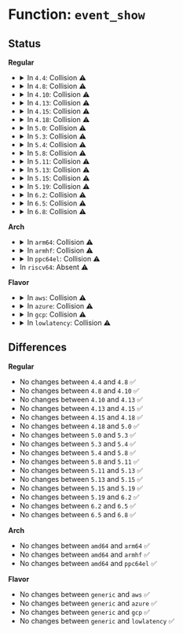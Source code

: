 # Function: <code>event_show</code>

## Status
<b>Regular</b>
<ul>
<li>
<details>
<summary>In <code>4.4</code>: Collision ⚠️</summary>

```c
ssize_t event_show(struct device *dev, struct device_attribute *attr, char *page);
```

**Collision:** Static-Static Collision

**Inline:** No

**Transformation:** False

**Instances:**

```
In arch/x86/events/amd/core.c (ffffffff81007ee0)
Location: arch/x86/events/amd/core.c:452
Inline: False
```
```
In arch/x86/events/amd/uncore.c (ffffffff810082e0)
Location: arch/x86/events/amd/uncore.c:245
Inline: False
```
```
In arch/x86/events/msr.c (ffffffff81009c20)
Location: arch/x86/events/msr.c:95
Inline: False
```
```
In arch/x86/events/intel/core.c (ffffffff8100ab10)
Location: arch/x86/events/intel/core.c:2747
Inline: False
```
```
In arch/x86/events/intel/cqm.c (ffffffff8100d8c0)
Location: arch/x86/events/intel/cqm.c:1489
Inline: False
```
```
In arch/x86/events/intel/knc.c (ffffffff81011060)
Location: arch/x86/events/intel/knc.c:272
Inline: False
```
```
In arch/x86/events/intel/p6.c (ffffffff810132a0)
Location: arch/x86/events/intel/p6.c:183
Inline: False
```
**Symbols:**

```
ffffffff81007ee0-ffffffff81007f14: event_show (STB_LOCAL)
ffffffff810082e0-ffffffff81008314: event_show (STB_LOCAL)
ffffffff81009c20-ffffffff81009c48: event_show (STB_LOCAL)
ffffffff8100ab10-ffffffff8100ab34: event_show (STB_LOCAL)
ffffffff8100d8c0-ffffffff8100d8e4: event_show (STB_LOCAL)
ffffffff81011060-ffffffff81011084: event_show (STB_LOCAL)
ffffffff810132a0-ffffffff810132c4: event_show (STB_LOCAL)
```
</details>
</li>
<li>
<details>
<summary>In <code>4.8</code>: Collision ⚠️</summary>

```c
ssize_t event_show(struct device *dev, struct device_attribute *attr, char *page);
```

**Collision:** Static-Static Collision

**Inline:** No

**Transformation:** False

**Instances:**

```
In arch/x86/events/amd/core.c (ffffffff810080e0)
Location: arch/x86/events/amd/core.c:452
Inline: False
```
```
In arch/x86/events/amd/uncore.c (ffffffff81008810)
Location: arch/x86/events/amd/uncore.c:247
Inline: False
```
```
In arch/x86/events/msr.c (ffffffff81009ec0)
Location: arch/x86/events/msr.c:116
Inline: False
```
```
In arch/x86/events/intel/core.c (ffffffff8100aca0)
Location: arch/x86/events/intel/core.c:3030
Inline: False
```
```
In arch/x86/events/intel/cqm.c (ffffffff8100daa0)
Location: arch/x86/events/intel/cqm.c:1496
Inline: False
```
```
In arch/x86/events/intel/knc.c (ffffffff810109a0)
Location: arch/x86/events/intel/knc.c:274
Inline: False
```
```
In arch/x86/events/intel/p6.c (ffffffff81012bf0)
Location: arch/x86/events/intel/p6.c:183
Inline: False
```
**Symbols:**

```
ffffffff810080e0-ffffffff81008114: event_show (STB_LOCAL)
ffffffff81008810-ffffffff81008844: event_show (STB_LOCAL)
ffffffff81009ec0-ffffffff81009ee8: event_show (STB_LOCAL)
ffffffff8100aca0-ffffffff8100acc4: event_show (STB_LOCAL)
ffffffff8100daa0-ffffffff8100dac4: event_show (STB_LOCAL)
ffffffff810109a0-ffffffff810109c4: event_show (STB_LOCAL)
ffffffff81012bf0-ffffffff81012c14: event_show (STB_LOCAL)
```
</details>
</li>
<li>
<details>
<summary>In <code>4.10</code>: Collision ⚠️</summary>

```c
ssize_t event_show(struct device *dev, struct device_attribute *attr, char *page);
```

**Collision:** Static-Static Collision

**Inline:** No

**Transformation:** False

**Instances:**

```
In arch/x86/events/amd/core.c (ffffffff81008100)
Location: arch/x86/events/amd/core.c:452
Inline: False
```
```
In arch/x86/events/amd/uncore.c (ffffffff81008850)
Location: arch/x86/events/amd/uncore.c:247
Inline: False
```
```
In arch/x86/events/msr.c (ffffffff81009f00)
Location: arch/x86/events/msr.c:116
Inline: False
```
```
In arch/x86/events/intel/core.c (ffffffff8100ace0)
Location: arch/x86/events/intel/core.c:3045
Inline: False
```
```
In arch/x86/events/intel/cqm.c (ffffffff8100db60)
Location: arch/x86/events/intel/cqm.c:1477
Inline: False
```
```
In arch/x86/events/intel/knc.c (ffffffff81010b50)
Location: arch/x86/events/intel/knc.c:274
Inline: False
```
```
In arch/x86/events/intel/p6.c (ffffffff81012ce0)
Location: arch/x86/events/intel/p6.c:183
Inline: False
```
**Symbols:**

```
ffffffff81008100-ffffffff81008134: event_show (STB_LOCAL)
ffffffff81008850-ffffffff81008884: event_show (STB_LOCAL)
ffffffff81009f00-ffffffff81009f28: event_show (STB_LOCAL)
ffffffff8100ace0-ffffffff8100ad04: event_show (STB_LOCAL)
ffffffff8100db60-ffffffff8100db84: event_show (STB_LOCAL)
ffffffff81010b50-ffffffff81010b74: event_show (STB_LOCAL)
ffffffff81012ce0-ffffffff81012d04: event_show (STB_LOCAL)
```
</details>
</li>
<li>
<details>
<summary>In <code>4.13</code>: Collision ⚠️</summary>

```c
ssize_t event_show(struct device *dev, struct device_attribute *attr, char *page);
```

**Collision:** Static-Static Collision

**Inline:** No

**Transformation:** False

**Instances:**

```
In arch/x86/events/amd/core.c (ffffffff81007de0)
Location: arch/x86/events/amd/core.c:452
Inline: False
```
```
In arch/x86/events/amd/uncore.c (ffffffff81008500)
Location: arch/x86/events/amd/uncore.c:286
Inline: False
```
```
In arch/x86/events/msr.c (ffffffff8100a3b0)
Location: arch/x86/events/msr.c:116
Inline: False
```
```
In arch/x86/events/intel/core.c (ffffffff8100aad0)
Location: arch/x86/events/intel/core.c:3198
Inline: False
```
```
In arch/x86/events/intel/knc.c (ffffffff8100f190)
Location: arch/x86/events/intel/knc.c:274
Inline: False
```
```
In arch/x86/events/intel/p6.c (ffffffff81011270)
Location: arch/x86/events/intel/p6.c:183
Inline: False
```
**Symbols:**

```
ffffffff81007de0-ffffffff81007e14: event_show (STB_LOCAL)
ffffffff81008500-ffffffff81008534: event_show (STB_LOCAL)
ffffffff8100a3b0-ffffffff8100a3d8: event_show (STB_LOCAL)
ffffffff8100aad0-ffffffff8100aaf4: event_show (STB_LOCAL)
ffffffff8100f190-ffffffff8100f1b4: event_show (STB_LOCAL)
ffffffff81011270-ffffffff81011294: event_show (STB_LOCAL)
```
</details>
</li>
<li>
<details>
<summary>In <code>4.15</code>: Collision ⚠️</summary>

```c
ssize_t event_show(struct device *dev, struct device_attribute *attr, char *page);
```

**Collision:** Static-Static Collision

**Inline:** No

**Transformation:** False

**Instances:**

```
In arch/x86/events/amd/core.c (ffffffff81008260)
Location: arch/x86/events/amd/core.c:452
Inline: False
```
```
In arch/x86/events/amd/uncore.c (ffffffff81008990)
Location: arch/x86/events/amd/uncore.c:286
Inline: False
```
```
In arch/x86/events/msr.c (ffffffff8100a890)
Location: arch/x86/events/msr.c:125
Inline: False
```
```
In arch/x86/events/intel/core.c (ffffffff8100afc0)
Location: arch/x86/events/intel/core.c:3202
Inline: False
```
```
In arch/x86/events/intel/knc.c (ffffffff8100f8b0)
Location: arch/x86/events/intel/knc.c:275
Inline: False
```
```
In arch/x86/events/intel/p6.c (ffffffff810119f0)
Location: arch/x86/events/intel/p6.c:184
Inline: False
```
**Symbols:**

```
ffffffff81008260-ffffffff81008294: event_show (STB_LOCAL)
ffffffff81008990-ffffffff810089c4: event_show (STB_LOCAL)
ffffffff8100a890-ffffffff8100a8b8: event_show (STB_LOCAL)
ffffffff8100afc0-ffffffff8100afe4: event_show (STB_LOCAL)
ffffffff8100f8b0-ffffffff8100f8d4: event_show (STB_LOCAL)
ffffffff810119f0-ffffffff81011a14: event_show (STB_LOCAL)
```
</details>
</li>
<li>
<details>
<summary>In <code>4.18</code>: Collision ⚠️</summary>

```c
ssize_t event_show(struct device *dev, struct device_attribute *attr, char *page);
```

**Collision:** Static-Static Collision

**Inline:** No

**Transformation:** False

**Instances:**

```
In arch/x86/events/amd/core.c (ffffffff81008a20)
Location: arch/x86/events/amd/core.c:452
Inline: False
```
```
In arch/x86/events/amd/uncore.c (ffffffff810090c0)
Location: arch/x86/events/amd/uncore.c:287
Inline: False
```
```
In arch/x86/events/msr.c (ffffffff8100afc0)
Location: arch/x86/events/msr.c:139
Inline: False
```
```
In arch/x86/events/intel/core.c (ffffffff8100b8e0)
Location: arch/x86/events/intel/core.c:3221
Inline: False
```
```
In arch/x86/events/intel/knc.c (ffffffff810101f0)
Location: arch/x86/events/intel/knc.c:275
Inline: False
```
```
In arch/x86/events/intel/p6.c (ffffffff810123c0)
Location: arch/x86/events/intel/p6.c:184
Inline: False
```
**Symbols:**

```
ffffffff81008a20-ffffffff81008a54: event_show (STB_LOCAL)
ffffffff810090c0-ffffffff810090f4: event_show (STB_LOCAL)
ffffffff8100afc0-ffffffff8100afe8: event_show (STB_LOCAL)
ffffffff8100b8e0-ffffffff8100b904: event_show (STB_LOCAL)
ffffffff810101f0-ffffffff81010214: event_show (STB_LOCAL)
ffffffff810123c0-ffffffff810123e4: event_show (STB_LOCAL)
```
</details>
</li>
<li>
<details>
<summary>In <code>5.0</code>: Collision ⚠️</summary>

```c
ssize_t event_show(struct device *dev, struct device_attribute *attr, char *page);
```

**Collision:** Static-Static Collision

**Inline:** No

**Transformation:** False

**Instances:**

```
In arch/x86/events/amd/core.c (ffffffff81008940)
Location: arch/x86/events/amd/core.c:452
Inline: False
```
```
In arch/x86/events/amd/uncore.c (ffffffff81009120)
Location: arch/x86/events/amd/uncore.c:295
Inline: False
```
```
In arch/x86/events/msr.c (ffffffff8100aef0)
Location: arch/x86/events/msr.c:139
Inline: False
```
```
In arch/x86/events/intel/core.c (ffffffff8100b9a0)
Location: arch/x86/events/intel/core.c:3436
Inline: False
```
```
In arch/x86/events/intel/knc.c (ffffffff81010810)
Location: arch/x86/events/intel/knc.c:275
Inline: False
```
```
In arch/x86/events/intel/p6.c (ffffffff81012a40)
Location: arch/x86/events/intel/p6.c:184
Inline: False
```
**Symbols:**

```
ffffffff81008940-ffffffff81008974: event_show (STB_LOCAL)
ffffffff81009120-ffffffff81009154: event_show (STB_LOCAL)
ffffffff8100aef0-ffffffff8100af18: event_show (STB_LOCAL)
ffffffff8100b9a0-ffffffff8100b9c4: event_show (STB_LOCAL)
ffffffff81010810-ffffffff81010834: event_show (STB_LOCAL)
ffffffff81012a40-ffffffff81012a64: event_show (STB_LOCAL)
```
</details>
</li>
<li>
<details>
<summary>In <code>5.3</code>: Collision ⚠️</summary>

```c
ssize_t event_show(struct device *dev, struct device_attribute *attr, char *page);
```

**Collision:** Static-Static Collision

**Inline:** No

**Transformation:** False

**Instances:**

```
In arch/x86/events/amd/core.c (ffffffff81008ba0)
Location: arch/x86/events/amd/core.c:704
Inline: False
```
```
In arch/x86/events/amd/uncore.c (ffffffff810095b0)
Location: arch/x86/events/amd/uncore.c:294
Inline: False
```
```
In arch/x86/events/msr.c (ffffffff8100b3e0)
Location: arch/x86/events/msr.c:154
Inline: False
```
```
In arch/x86/events/intel/core.c (ffffffff8100c120)
Location: arch/x86/events/intel/core.c:3580
Inline: False
```
```
In arch/x86/events/intel/knc.c (ffffffff810119d0)
Location: arch/x86/events/intel/knc.c:275
Inline: False
```
```
In arch/x86/events/intel/p6.c (ffffffff81013de0)
Location: arch/x86/events/intel/p6.c:184
Inline: False
```
**Symbols:**

```
ffffffff81008ba0-ffffffff81008bd4: event_show (STB_LOCAL)
ffffffff810095b0-ffffffff810095e4: event_show (STB_LOCAL)
ffffffff8100b3e0-ffffffff8100b408: event_show (STB_LOCAL)
ffffffff8100c120-ffffffff8100c144: event_show (STB_LOCAL)
ffffffff810119d0-ffffffff810119f4: event_show (STB_LOCAL)
ffffffff81013de0-ffffffff81013e04: event_show (STB_LOCAL)
```
</details>
</li>
<li>
<details>
<summary>In <code>5.4</code>: Collision ⚠️</summary>

```c
ssize_t event_show(struct device *dev, struct device_attribute *attr, char *page);
```

**Collision:** Static-Static Collision

**Inline:** No

**Transformation:** False

**Instances:**

```
In arch/x86/events/amd/core.c (ffffffff81008ec0)
Location: arch/x86/events/amd/core.c:724
Inline: False
```
```
In arch/x86/events/amd/uncore.c (ffffffff810099b0)
Location: arch/x86/events/amd/uncore.c:291
Inline: False
```
```
In arch/x86/events/msr.c (ffffffff8100b7f0)
Location: arch/x86/events/msr.c:162
Inline: False
```
```
In arch/x86/events/intel/core.c (ffffffff8100c530)
Location: arch/x86/events/intel/core.c:3588
Inline: False
```
```
In arch/x86/events/intel/knc.c (ffffffff81012190)
Location: arch/x86/events/intel/knc.c:275
Inline: False
```
```
In arch/x86/events/intel/p6.c (ffffffff81014590)
Location: arch/x86/events/intel/p6.c:184
Inline: False
```
**Symbols:**

```
ffffffff81008ec0-ffffffff81008ef4: event_show (STB_LOCAL)
ffffffff810099b0-ffffffff810099e4: event_show (STB_LOCAL)
ffffffff8100b7f0-ffffffff8100b818: event_show (STB_LOCAL)
ffffffff8100c530-ffffffff8100c554: event_show (STB_LOCAL)
ffffffff81012190-ffffffff810121b4: event_show (STB_LOCAL)
ffffffff81014590-ffffffff810145b4: event_show (STB_LOCAL)
```
</details>
</li>
<li>
<details>
<summary>In <code>5.8</code>: Collision ⚠️</summary>

```c
ssize_t event_show(struct device *dev, struct device_attribute *attr, char *page);
```

**Collision:** Static-Static Collision

**Inline:** No

**Transformation:** False

**Instances:**

```
In arch/x86/events/amd/core.c (ffffffff8100a000)
Location: arch/x86/events/amd/core.c:715
Inline: False
```
```
In arch/x86/events/amd/uncore.c (ffffffff8100a910)
Location: arch/x86/events/amd/uncore.c:309
Inline: False
```
```
In arch/x86/events/msr.c (ffffffff8100cae0)
Location: arch/x86/events/msr.c:162
Inline: False
```
```
In arch/x86/events/intel/core.c (ffffffff8100d6e0)
Location: arch/x86/events/intel/core.c:3619
Inline: False
```
```
In arch/x86/events/intel/knc.c (ffffffff81013590)
Location: arch/x86/events/intel/knc.c:275
Inline: False
```
```
In arch/x86/events/intel/p6.c (ffffffff81015bb0)
Location: arch/x86/events/intel/p6.c:184
Inline: False
```
```
In arch/x86/events/zhaoxin/core.c (ffffffff8101f6d0)
Location: arch/x86/events/zhaoxin/core.c:437
Inline: False
```
**Symbols:**

```
ffffffff8100a000-ffffffff8100a034: event_show (STB_LOCAL)
ffffffff8100a910-ffffffff8100a944: event_show (STB_LOCAL)
ffffffff8100cae0-ffffffff8100cb08: event_show (STB_LOCAL)
ffffffff8100d6e0-ffffffff8100d704: event_show (STB_LOCAL)
ffffffff81013590-ffffffff810135b4: event_show (STB_LOCAL)
ffffffff81015bb0-ffffffff81015bd4: event_show (STB_LOCAL)
ffffffff8101f6d0-ffffffff8101f6f4: event_show (STB_LOCAL)
```
</details>
</li>
<li>
<details>
<summary>In <code>5.11</code>: Collision ⚠️</summary>

```c
ssize_t event_show(struct device *dev, struct device_attribute *attr, char *page);
```

**Collision:** Static-Static Collision

**Inline:** No

**Transformation:** False

**Instances:**

```
In arch/x86/events/amd/core.c (ffffffff81008e80)
Location: arch/x86/events/amd/core.c:715
Inline: False
```
```
In arch/x86/events/msr.c (ffffffff8100ba30)
Location: arch/x86/events/msr.c:164
Inline: False
```
```
In arch/x86/events/intel/core.c (ffffffff8100c740)
Location: arch/x86/events/intel/core.c:3962
Inline: False
```
```
In arch/x86/events/intel/knc.c (ffffffff81013140)
Location: arch/x86/events/intel/knc.c:275
Inline: False
```
```
In arch/x86/events/intel/p6.c (ffffffff81016050)
Location: arch/x86/events/intel/p6.c:184
Inline: False
```
```
In arch/x86/events/zhaoxin/core.c (ffffffff81020170)
Location: arch/x86/events/zhaoxin/core.c:437
Inline: False
```
**Symbols:**

```
ffffffff81008e80-ffffffff81008eb4: event_show (STB_LOCAL)
ffffffff8100ba30-ffffffff8100ba58: event_show (STB_LOCAL)
ffffffff8100c740-ffffffff8100c764: event_show (STB_LOCAL)
ffffffff81013140-ffffffff81013164: event_show (STB_LOCAL)
ffffffff81016050-ffffffff81016074: event_show (STB_LOCAL)
ffffffff81020170-ffffffff81020194: event_show (STB_LOCAL)
```
</details>
</li>
<li>
<details>
<summary>In <code>5.13</code>: Collision ⚠️</summary>

```c
ssize_t event_show(struct device *dev, struct device_attribute *attr, char *page);
```

**Collision:** Static-Static Collision

**Inline:** No

**Transformation:** False

**Instances:**

```
In arch/x86/events/amd/core.c (ffffffff81009820)
Location: arch/x86/events/amd/core.c:715
Inline: False
```
```
In arch/x86/events/msr.c (ffffffff8100c3d0)
Location: arch/x86/events/msr.c:166
Inline: False
```
```
In arch/x86/events/intel/core.c (ffffffff8100d160)
Location: arch/x86/events/intel/core.c:4184
Inline: False
```
```
In arch/x86/events/intel/knc.c (ffffffff81014350)
Location: arch/x86/events/intel/knc.c:275
Inline: False
```
```
In arch/x86/events/intel/p6.c (ffffffff81017340)
Location: arch/x86/events/intel/p6.c:184
Inline: False
```
```
In arch/x86/events/zhaoxin/core.c (ffffffff810224f0)
Location: arch/x86/events/zhaoxin/core.c:437
Inline: False
```
**Symbols:**

```
ffffffff81009820-ffffffff81009854: event_show (STB_LOCAL)
ffffffff8100c3d0-ffffffff8100c3f8: event_show (STB_LOCAL)
ffffffff8100d160-ffffffff8100d184: event_show (STB_LOCAL)
ffffffff81014350-ffffffff81014374: event_show (STB_LOCAL)
ffffffff81017340-ffffffff81017364: event_show (STB_LOCAL)
ffffffff810224f0-ffffffff81022514: event_show (STB_LOCAL)
```
</details>
</li>
<li>
<details>
<summary>In <code>5.15</code>: Collision ⚠️</summary>

```c
ssize_t event_show(struct device *dev, struct device_attribute *attr, char *page);
```

**Collision:** Static-Static Collision

**Inline:** No

**Transformation:** False

**Instances:**

```
In arch/x86/events/amd/core.c (ffffffff8100a7f0)
Location: arch/x86/events/amd/core.c:715
Inline: False
```
```
In arch/x86/events/msr.c (ffffffff8100c900)
Location: arch/x86/events/msr.c:167
Inline: False
```
```
In arch/x86/events/intel/core.c (ffffffff8100d600)
Location: arch/x86/events/intel/core.c:4191
Inline: False
```
```
In arch/x86/events/intel/knc.c (ffffffff810156d0)
Location: arch/x86/events/intel/knc.c:275
Inline: False
```
```
In arch/x86/events/intel/p6.c (ffffffff810190f0)
Location: arch/x86/events/intel/p6.c:184
Inline: False
```
```
In arch/x86/events/zhaoxin/core.c (ffffffff81026350)
Location: arch/x86/events/zhaoxin/core.c:437
Inline: False
```
**Symbols:**

```
ffffffff8100a7f0-ffffffff8100a824: event_show (STB_LOCAL)
ffffffff8100c900-ffffffff8100c928: event_show (STB_LOCAL)
ffffffff8100d600-ffffffff8100d624: event_show (STB_LOCAL)
ffffffff810156d0-ffffffff810156f4: event_show (STB_LOCAL)
ffffffff810190f0-ffffffff81019114: event_show (STB_LOCAL)
ffffffff81026350-ffffffff81026374: event_show (STB_LOCAL)
```
</details>
</li>
<li>
<details>
<summary>In <code>5.19</code>: Collision ⚠️</summary>

```c
ssize_t event_show(struct device *dev, struct device_attribute *attr, char *page);
```

**Collision:** Static-Static Collision

**Inline:** No

**Transformation:** False

**Instances:**

```
In arch/x86/events/amd/core.c (ffffffff81009e80)
Location: arch/x86/events/amd/core.c:1013
Inline: False
```
```
In arch/x86/events/msr.c (ffffffff8100d660)
Location: arch/x86/events/msr.c:170
Inline: False
```
```
In arch/x86/events/intel/core.c (ffffffff8100e7b0)
Location: arch/x86/events/intel/core.c:4253
Inline: False
```
```
In arch/x86/events/intel/knc.c (ffffffff81017740)
Location: arch/x86/events/intel/knc.c:275
Inline: False
```
```
In arch/x86/events/intel/p6.c (ffffffff8101b2e0)
Location: arch/x86/events/intel/p6.c:184
Inline: False
```
```
In arch/x86/events/intel/pt.c (ffffffff8101bc90)
Location: arch/x86/events/intel/pt.c:115
Inline: False
```
```
In arch/x86/events/zhaoxin/core.c (ffffffff8102a400)
Location: arch/x86/events/zhaoxin/core.c:437
Inline: False
```
```
In drivers/nvdimm/nd_perf.c (ffffffff819d8f30)
Location: drivers/nvdimm/nd_perf.c:96
Inline: False
```
**Symbols:**

```
ffffffff81009e80-ffffffff81009eba: event_show (STB_LOCAL)
ffffffff8100d660-ffffffff8100d691: event_show (STB_LOCAL)
ffffffff8100e7b0-ffffffff8100e7da: event_show (STB_LOCAL)
ffffffff81017740-ffffffff8101776a: event_show (STB_LOCAL)
ffffffff8101b2e0-ffffffff8101b30a: event_show (STB_LOCAL)
ffffffff8101bc90-ffffffff8101bcba: event_show (STB_LOCAL)
ffffffff8102a400-ffffffff8102a42a: event_show (STB_LOCAL)
ffffffff819d8f30-ffffffff819d8f5a: event_show (STB_LOCAL)
```
</details>
</li>
<li>
<details>
<summary>In <code>6.2</code>: Collision ⚠️</summary>

```c
ssize_t event_show(struct device *dev, struct device_attribute *attr, char *page);
```

**Collision:** Static-Static Collision

**Inline:** No

**Transformation:** False

**Instances:**

```
In arch/x86/events/amd/core.c (ffffffff8100b980)
Location: arch/x86/events/amd/core.c:988
Inline: False
```
```
In arch/x86/events/msr.c (ffffffff81010850)
Location: arch/x86/events/msr.c:174
Inline: False
```
```
In arch/x86/events/intel/core.c (ffffffff81011de0)
Location: arch/x86/events/intel/core.c:4379
Inline: False
```
```
In arch/x86/events/intel/knc.c (ffffffff8101b990)
Location: arch/x86/events/intel/knc.c:275
Inline: False
```
```
In arch/x86/events/intel/p6.c (ffffffff8101f4d0)
Location: arch/x86/events/intel/p6.c:184
Inline: False
```
```
In arch/x86/events/intel/pt.c (ffffffff8101ffd0)
Location: arch/x86/events/intel/pt.c:115
Inline: False
```
```
In arch/x86/events/zhaoxin/core.c (ffffffff81030fc0)
Location: arch/x86/events/zhaoxin/core.c:437
Inline: False
```
```
In drivers/nvdimm/nd_perf.c (ffffffff81b53f30)
Location: drivers/nvdimm/nd_perf.c:96
Inline: False
```
**Symbols:**

```
ffffffff8100b980-ffffffff8100b9ba: event_show (STB_LOCAL)
ffffffff81010850-ffffffff81010881: event_show (STB_LOCAL)
ffffffff81011de0-ffffffff81011e0a: event_show (STB_LOCAL)
ffffffff8101b990-ffffffff8101b9ba: event_show (STB_LOCAL)
ffffffff8101f4d0-ffffffff8101f4fa: event_show (STB_LOCAL)
ffffffff8101ffd0-ffffffff8101fffa: event_show (STB_LOCAL)
ffffffff81030fc0-ffffffff81030fea: event_show (STB_LOCAL)
ffffffff81b53f30-ffffffff81b53f5a: event_show (STB_LOCAL)
```
</details>
</li>
<li>
<details>
<summary>In <code>6.5</code>: Collision ⚠️</summary>

```c
ssize_t event_show(struct device *dev, struct device_attribute *attr, char *page);
```

**Collision:** Static-Static Collision

**Inline:** No

**Transformation:** False

**Instances:**

```
In arch/x86/events/amd/core.c (ffffffff8100b110)
Location: arch/x86/events/amd/core.c:985
Inline: False
```
```
In arch/x86/events/msr.c (ffffffff8100ff10)
Location: arch/x86/events/msr.c:176
Inline: False
```
```
In arch/x86/events/intel/core.c (ffffffff81011470)
Location: arch/x86/events/intel/core.c:4488
Inline: False
```
```
In arch/x86/events/intel/knc.c (ffffffff8101b660)
Location: arch/x86/events/intel/knc.c:275
Inline: False
```
```
In arch/x86/events/intel/p6.c (ffffffff8101f1e0)
Location: arch/x86/events/intel/p6.c:184
Inline: False
```
```
In arch/x86/events/intel/pt.c (ffffffff8101fd20)
Location: arch/x86/events/intel/pt.c:115
Inline: False
```
```
In arch/x86/events/zhaoxin/core.c (ffffffff81030fd0)
Location: arch/x86/events/zhaoxin/core.c:437
Inline: False
```
```
In drivers/iommu/intel/perfmon.c (ffffffff81b1ac50)
Location: drivers/iommu/intel/perfmon.c:13
Inline: False
```
```
In drivers/nvdimm/nd_perf.c (ffffffff81ba7470)
Location: drivers/nvdimm/nd_perf.c:96
Inline: False
```
**Symbols:**

```
ffffffff8100b110-ffffffff8100b14a: event_show (STB_LOCAL)
ffffffff8100ff10-ffffffff8100ff41: event_show (STB_LOCAL)
ffffffff81011470-ffffffff8101149a: event_show (STB_LOCAL)
ffffffff8101b660-ffffffff8101b68a: event_show (STB_LOCAL)
ffffffff8101f1e0-ffffffff8101f20a: event_show (STB_LOCAL)
ffffffff8101fd20-ffffffff8101fd4a: event_show (STB_LOCAL)
ffffffff81030fd0-ffffffff81030ffa: event_show (STB_LOCAL)
ffffffff81b1ac50-ffffffff81b1ac81: event_show (STB_LOCAL)
ffffffff81ba7470-ffffffff81ba749a: event_show (STB_LOCAL)
```
</details>
</li>
<li>
<details>
<summary>In <code>6.8</code>: Collision ⚠️</summary>

```c
ssize_t event_show(struct device *dev, struct device_attribute *attr, char *page);
```

**Collision:** Static-Static Collision

**Inline:** No

**Transformation:** False

**Instances:**

```
In arch/x86/events/amd/core.c (ffffffff81010890)
Location: arch/x86/events/amd/core.c:995
Inline: False
```
```
In arch/x86/events/msr.c (ffffffff81015650)
Location: arch/x86/events/msr.c:176
Inline: False
```
```
In arch/x86/events/intel/core.c (ffffffff81016bc0)
Location: arch/x86/events/intel/core.c:4568
Inline: False
```
```
In arch/x86/events/intel/knc.c (ffffffff810211c0)
Location: arch/x86/events/intel/knc.c:275
Inline: False
```
```
In arch/x86/events/intel/p6.c (ffffffff810252a0)
Location: arch/x86/events/intel/p6.c:184
Inline: False
```
```
In arch/x86/events/intel/pt.c (ffffffff81025de0)
Location: arch/x86/events/intel/pt.c:115
Inline: False
```
```
In arch/x86/events/zhaoxin/core.c (ffffffff810372d0)
Location: arch/x86/events/zhaoxin/core.c:437
Inline: False
```
```
In drivers/iommu/intel/perfmon.c (ffffffff81b70780)
Location: drivers/iommu/intel/perfmon.c:13
Inline: False
```
```
In drivers/nvdimm/nd_perf.c (ffffffff81bfb720)
Location: drivers/nvdimm/nd_perf.c:96
Inline: False
```
**Symbols:**

```
ffffffff81010890-ffffffff810108ca: event_show (STB_LOCAL)
ffffffff81015650-ffffffff81015681: event_show (STB_LOCAL)
ffffffff81016bc0-ffffffff81016bea: event_show (STB_LOCAL)
ffffffff810211c0-ffffffff810211ea: event_show (STB_LOCAL)
ffffffff810252a0-ffffffff810252ca: event_show (STB_LOCAL)
ffffffff81025de0-ffffffff81025e0a: event_show (STB_LOCAL)
ffffffff810372d0-ffffffff810372fa: event_show (STB_LOCAL)
ffffffff81b70780-ffffffff81b707b1: event_show (STB_LOCAL)
ffffffff81bfb720-ffffffff81bfb74a: event_show (STB_LOCAL)
```
</details>
</li>
</ul>
<b>Arch</b>
<ul>
<li>
<details>
<summary>In <code>arm64</code>: Collision ⚠️</summary>

```c
ssize_t event_show(struct device *dev, struct device_attribute *attr, char *page);
```

**Collision:** Static-Static Collision

**Inline:** No

**Transformation:** False

**Instances:**

```
In arch/arm64/kernel/perf_event.c (ffff8000100a3c48)
Location: arch/arm64/kernel/perf_event.c:320
Inline: False
```
```
In drivers/perf/qcom_l2_pmu.c (ffff800010b98a58)
Location: drivers/perf/qcom_l2_pmu.c:701
Inline: False
```
**Symbols:**

```
ffff8000100a3c48-ffff8000100a3c88: event_show (STB_LOCAL)
ffff800010b98a58-ffff800010b98a98: event_show (STB_LOCAL)
```
</details>
</li>
<li>
<details>
<summary>In <code>armhf</code>: Collision ⚠️</summary>

```c
ssize_t event_show(struct device *dev, struct device_attribute *attr, char *page);
```

**Collision:** Static-Static Collision

**Inline:** No

**Transformation:** False

**Instances:**

```
In arch/arm/kernel/perf_event_v7.c (c031910c)
Location: arch/arm/kernel/perf_event_v7.c:535
Inline: False
```
```
In arch/arm/mach-imx/mmdc.c (c033313c)
Location: arch/arm/mach-imx/mmdc.c:161
Inline: False
```
**Symbols:**

```
c031910c-c0319144: event_show (STB_LOCAL)
c033313c-c033317c: event_show (STB_LOCAL)
```
</details>
</li>
<li>
<details>
<summary>In <code>ppc64el</code>: Collision ⚠️</summary>

```c
ssize_t event_show(struct device *dev, struct device_attribute *attr, char *page);
```

**Collision:** Static-Static Collision

**Inline:** No

**Transformation:** False

**Instances:**

```
In arch/powerpc/perf/imc-pmu.c (c00000000012a5a0)
Location: arch/powerpc/perf/imc-pmu.c:52
Inline: False
```
```
In arch/powerpc/perf/power7-pmu.c (c000000000134b90)
Location: arch/powerpc/perf/power7-pmu.c:409
Inline: False
```
```
In arch/powerpc/perf/isa207-common.c (c000000000135050)
Location: arch/powerpc/perf/isa207-common.c:11
Inline: False
```
```
In arch/powerpc/perf/power9-pmu.c (c000000000136120)
Location: arch/powerpc/perf/power9-pmu.c:211
Inline: False
```
```
In arch/powerpc/perf/generic-compat-pmu.c (c000000000136570)
Location: arch/powerpc/perf/generic-compat-pmu.c:64
Inline: False
```
**Symbols:**

```
c00000000012a5a0-c00000000012a5dc: event_show (STB_LOCAL)
c000000000134b90-c000000000134bcc: event_show (STB_LOCAL)
c000000000135050-c00000000013508c: event_show (STB_LOCAL)
c000000000136120-c00000000013615c: event_show (STB_LOCAL)
c000000000136570-c0000000001365ac: event_show (STB_LOCAL)
```
</details>
</li>
<li>
In <code>riscv64</code>: Absent ⚠️
</li>
</ul>
<b>Flavor</b>
<ul>
<li>
<details>
<summary>In <code>aws</code>: Collision ⚠️</summary>

```c
ssize_t event_show(struct device *dev, struct device_attribute *attr, char *page);
```

**Collision:** Static-Static Collision

**Inline:** No

**Transformation:** False

**Instances:**

```
In arch/x86/events/amd/core.c (ffffffff81008ec0)
Location: arch/x86/events/amd/core.c:724
Inline: False
```
```
In arch/x86/events/amd/uncore.c (ffffffff810099b0)
Location: arch/x86/events/amd/uncore.c:291
Inline: False
```
```
In arch/x86/events/msr.c (ffffffff8100b7f0)
Location: arch/x86/events/msr.c:162
Inline: False
```
```
In arch/x86/events/intel/core.c (ffffffff8100c530)
Location: arch/x86/events/intel/core.c:3588
Inline: False
```
```
In arch/x86/events/intel/knc.c (ffffffff81012190)
Location: arch/x86/events/intel/knc.c:275
Inline: False
```
```
In arch/x86/events/intel/p6.c (ffffffff81014590)
Location: arch/x86/events/intel/p6.c:184
Inline: False
```
**Symbols:**

```
ffffffff81008ec0-ffffffff81008ef4: event_show (STB_LOCAL)
ffffffff810099b0-ffffffff810099e4: event_show (STB_LOCAL)
ffffffff8100b7f0-ffffffff8100b818: event_show (STB_LOCAL)
ffffffff8100c530-ffffffff8100c554: event_show (STB_LOCAL)
ffffffff81012190-ffffffff810121b4: event_show (STB_LOCAL)
ffffffff81014590-ffffffff810145b4: event_show (STB_LOCAL)
```
</details>
</li>
<li>
<details>
<summary>In <code>azure</code>: Collision ⚠️</summary>

```c
ssize_t event_show(struct device *dev, struct device_attribute *attr, char *page);
```

**Collision:** Static-Static Collision

**Inline:** No

**Transformation:** False

**Instances:**

```
In arch/x86/events/amd/core.c (ffffffff810076d0)
Location: arch/x86/events/amd/core.c:724
Inline: False
```
```
In arch/x86/events/amd/uncore.c (ffffffff81008150)
Location: arch/x86/events/amd/uncore.c:291
Inline: False
```
```
In arch/x86/events/msr.c (ffffffff8100a180)
Location: arch/x86/events/msr.c:162
Inline: False
```
```
In arch/x86/events/intel/core.c (ffffffff8100ad60)
Location: arch/x86/events/intel/core.c:3588
Inline: False
```
```
In arch/x86/events/intel/knc.c (ffffffff81010f90)
Location: arch/x86/events/intel/knc.c:275
Inline: False
```
```
In arch/x86/events/intel/p6.c (ffffffff81013810)
Location: arch/x86/events/intel/p6.c:184
Inline: False
```
**Symbols:**

```
ffffffff810076d0-ffffffff81007704: event_show (STB_LOCAL)
ffffffff81008150-ffffffff81008184: event_show (STB_LOCAL)
ffffffff8100a180-ffffffff8100a1a8: event_show (STB_LOCAL)
ffffffff8100ad60-ffffffff8100ad84: event_show (STB_LOCAL)
ffffffff81010f90-ffffffff81010fb4: event_show (STB_LOCAL)
ffffffff81013810-ffffffff81013834: event_show (STB_LOCAL)
```
</details>
</li>
<li>
<details>
<summary>In <code>gcp</code>: Collision ⚠️</summary>

```c
ssize_t event_show(struct device *dev, struct device_attribute *attr, char *page);
```

**Collision:** Static-Static Collision

**Inline:** No

**Transformation:** False

**Instances:**

```
In arch/x86/events/amd/core.c (ffffffff81008e80)
Location: arch/x86/events/amd/core.c:724
Inline: False
```
```
In arch/x86/events/amd/uncore.c (ffffffff81009970)
Location: arch/x86/events/amd/uncore.c:291
Inline: False
```
```
In arch/x86/events/msr.c (ffffffff8100b7b0)
Location: arch/x86/events/msr.c:162
Inline: False
```
```
In arch/x86/events/intel/core.c (ffffffff8100c4f0)
Location: arch/x86/events/intel/core.c:3588
Inline: False
```
```
In arch/x86/events/intel/knc.c (ffffffff81012150)
Location: arch/x86/events/intel/knc.c:275
Inline: False
```
```
In arch/x86/events/intel/p6.c (ffffffff81014550)
Location: arch/x86/events/intel/p6.c:184
Inline: False
```
**Symbols:**

```
ffffffff81008e80-ffffffff81008eb4: event_show (STB_LOCAL)
ffffffff81009970-ffffffff810099a4: event_show (STB_LOCAL)
ffffffff8100b7b0-ffffffff8100b7d8: event_show (STB_LOCAL)
ffffffff8100c4f0-ffffffff8100c514: event_show (STB_LOCAL)
ffffffff81012150-ffffffff81012174: event_show (STB_LOCAL)
ffffffff81014550-ffffffff81014574: event_show (STB_LOCAL)
```
</details>
</li>
<li>
<details>
<summary>In <code>lowlatency</code>: Collision ⚠️</summary>

```c
ssize_t event_show(struct device *dev, struct device_attribute *attr, char *page);
```

**Collision:** Static-Static Collision

**Inline:** No

**Transformation:** False

**Instances:**

```
In arch/x86/events/amd/core.c (ffffffff81008fe0)
Location: arch/x86/events/amd/core.c:724
Inline: False
```
```
In arch/x86/events/amd/uncore.c (ffffffff81009ad0)
Location: arch/x86/events/amd/uncore.c:291
Inline: False
```
```
In arch/x86/events/msr.c (ffffffff8100b990)
Location: arch/x86/events/msr.c:162
Inline: False
```
```
In arch/x86/events/intel/core.c (ffffffff8100c720)
Location: arch/x86/events/intel/core.c:3588
Inline: False
```
```
In arch/x86/events/intel/knc.c (ffffffff81012370)
Location: arch/x86/events/intel/knc.c:275
Inline: False
```
```
In arch/x86/events/intel/p6.c (ffffffff81014790)
Location: arch/x86/events/intel/p6.c:184
Inline: False
```
**Symbols:**

```
ffffffff81008fe0-ffffffff81009014: event_show (STB_LOCAL)
ffffffff81009ad0-ffffffff81009b04: event_show (STB_LOCAL)
ffffffff8100b990-ffffffff8100b9b8: event_show (STB_LOCAL)
ffffffff8100c720-ffffffff8100c744: event_show (STB_LOCAL)
ffffffff81012370-ffffffff81012394: event_show (STB_LOCAL)
ffffffff81014790-ffffffff810147b4: event_show (STB_LOCAL)
```
</details>
</li>
</ul>

## Differences
<b>Regular</b>
<ul>
<li>
No changes between <code>4.4</code> and <code>4.8</code> ✅
</li>
<li>
No changes between <code>4.8</code> and <code>4.10</code> ✅
</li>
<li>
No changes between <code>4.10</code> and <code>4.13</code> ✅
</li>
<li>
No changes between <code>4.13</code> and <code>4.15</code> ✅
</li>
<li>
No changes between <code>4.15</code> and <code>4.18</code> ✅
</li>
<li>
No changes between <code>4.18</code> and <code>5.0</code> ✅
</li>
<li>
No changes between <code>5.0</code> and <code>5.3</code> ✅
</li>
<li>
No changes between <code>5.3</code> and <code>5.4</code> ✅
</li>
<li>
No changes between <code>5.4</code> and <code>5.8</code> ✅
</li>
<li>
No changes between <code>5.8</code> and <code>5.11</code> ✅
</li>
<li>
No changes between <code>5.11</code> and <code>5.13</code> ✅
</li>
<li>
No changes between <code>5.13</code> and <code>5.15</code> ✅
</li>
<li>
No changes between <code>5.15</code> and <code>5.19</code> ✅
</li>
<li>
No changes between <code>5.19</code> and <code>6.2</code> ✅
</li>
<li>
No changes between <code>6.2</code> and <code>6.5</code> ✅
</li>
<li>
No changes between <code>6.5</code> and <code>6.8</code> ✅
</li>
</ul>
<b>Arch</b>
<ul>
<li>
No changes between <code>amd64</code> and <code>arm64</code> ✅
</li>
<li>
No changes between <code>amd64</code> and <code>armhf</code> ✅
</li>
<li>
No changes between <code>amd64</code> and <code>ppc64el</code> ✅
</li>
</ul>
<b>Flavor</b>
<ul>
<li>
No changes between <code>generic</code> and <code>aws</code> ✅
</li>
<li>
No changes between <code>generic</code> and <code>azure</code> ✅
</li>
<li>
No changes between <code>generic</code> and <code>gcp</code> ✅
</li>
<li>
No changes between <code>generic</code> and <code>lowlatency</code> ✅
</li>
</ul>
